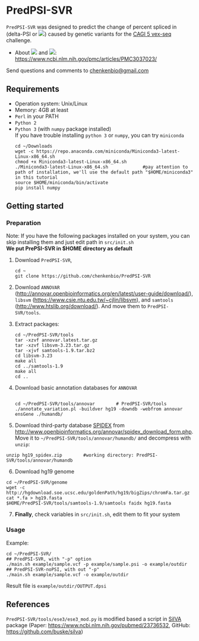 # PredPSI-SVR

`PredPSI-SVR` was designed to predict the change of percent spliced in (delta-PSI or <img src="https://latex.codecogs.com/svg.latex?\Large&space;$\Delta\Psi$" />) caused by genetic variants for the [CAGI 5 vex-seq](https://genomeinterpretation.org/content/vex-seq) challenge.  
- About <img src="https://latex.codecogs.com/svg.latex?\Large&space;$\Psi$" /> and <img src="https://latex.codecogs.com/svg.latex?\Large&space;$\Delta\Psi$" />: https://www.ncbi.nlm.nih.gov/pmc/articles/PMC3037023/  

Send questions and comments to chenkenbio@gmail.com

## Requirements
- Operation system: Unix/Linux  
- Memory: 4GB at least
- `Perl` in your PATH  
- `Python 2`  
- `Python 3` (with `numpy` package installed)  
If you have trouble installing `python 3` or `numpy`, you can try `miniconda`  
    ```shell
    cd ~/Downloads
    wget -c https://repo.anaconda.com/miniconda/Miniconda3-latest-Linux-x86_64.sh
    chmod +x Miniconda3-latest-Linux-x86_64.sh
    ./Miniconda3-latest-Linux-x86_64.sh             #pay attention to path of installation, we'll use the default path "$HOME/miniconda3" in this tutorial 
    source $HOME/miniconda/bin/activate
    pip install numpy
    ```

## Getting started
### Preparation  
Note: If you have the following packages installed on your system, you can skip installing them and just edit path in `src/init.sh`   
**We put PrePSI-SVR in $HOME directory as default**   
1. Download `PredPSI-SVR`, 
    ```shell
    cd ~
    git clone https://github.com/chenkenbio/PredPSI-SVR
    ```
2. Download `ANNOVAR` (http://annovar.openbioinformatics.org/en/latest/user-guide/download/), `libsvm` (https://www.csie.ntu.edu.tw/~cjlin/libsvm), and `samtools` (http://www.htslib.org/download/). And move them to `PredPSI-SVR/tools`.  
3. Extract packages:  
    ```shell
    cd ~/PredPSI-SVR/tools
    tar -xzvf annovar.latest.tar.gz
    tar -xzvf libsvm-3.23.tar.gz
    tar -xjvf samtools-1.9.tar.bz2
    cd libsvm-3.23
    make all
    cd ../samtools-1.9
    make all
    cd ..
    ```

4. Download basic annotation databases for `ANNOVAR`  

    ```shell

    cd ~/PredPSI-SVR/tools/annovar        # PredPSI-SVR/tools
    ./annotate_variation.pl -buildver hg19 -downdb -webfrom annovar ensGene ./humandb/
    ```

5. Download third-party database [SPIDEX](http://tools.genes.toronto.edu/) from http://www.openbioinformatics.org/annovar/spidex_download_form.php. Move it to `~/PredPSI-SVR/tools/annovar/humandb/` and decompress with `unzip`:
```shell
unzip hg19_spidex.zip        #working directory: PredPSI-SVR/tools/annovar/humandb
```


6. Download hg19 genome  
```shell
cd ~/PredPSI-SVR/genome
wget -c http://hgdownload.soe.ucsc.edu/goldenPath/hg19/bigZips/chromFa.tar.gz
cat *.fa > hg19.fasta
$HOME/PredPSI-SVR/tools/samtools-1.9/samtools faidx hg19.fasta
```

7. **Finally**, check variables in `src/init.sh`, edit them to fit your system  

### Usage  
Example:  

```shell
cd ~/PredPSI-SVR/
## PredPSI-SVR, with "-p" option
./main.sh example/sample.vcf -p example/sample.psi -o example/outdir
## PredPSI-SVR-noPSI, with out "-p"
./main.sh example/sample.vcf -o example/outdir
```
Result file is `example/outdir/OUTPUT.dpsi`

## References

`PredPSI-SVR/tools/ese3/ese3_mod.py` is modified based a script in [SilVA](http://compbio.cs.toronto.edu/silva/) package (Paper: https://www.ncbi.nlm.nih.gov/pubmed/23736532, GitHub: https://github.com/buske/silva)
